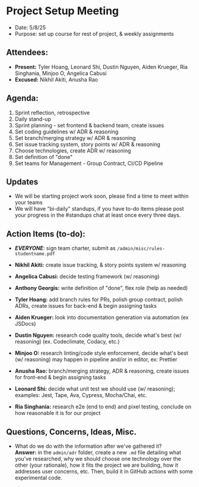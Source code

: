 # Project Setup Meeting
- Date: 5/8/25
- Purpose: set up course for rest of project, & weekly assignments

## Attendees:
- **Present:** Tyler Hoang, Leonard Shi, Dustin Nguyen, Aiden Krueger, Ria Singhania, Minjoo O, Angelica Cabusi
- **Excused:** Nikhil Akiti, Anusha Rao

## Agenda:
1. Sprint reflection, retrospective
2. Daily stand-up
3. Sprint planning - set frontend & backend team, create issues
4. Set coding guidelines w/ ADR & reasoning
5. Set branch/merging strategy w/ ADR & reasoning
6. Set issue tracking system, story points w/ ADR & reasoning
7. Choose technologies, create ADR w/ reasoning
8. Set definition of "done"
9. Set teams for Management - Group Contract, CI/CD Pipeline

## Updates
- We will be starting project work soon, please find a time to meet within your teams
- We will have "bi-daily" standups, if you have to-do items please post your progress in the #standups chat at least once every three days. 

## Action Items (to-do):

- ***EVERYONE***: sign team charter, submit as `/admin/misc/rules-studentname.pdf`

- **Nikhil Akiti:** create issue tracking, & story points system w/ reasoning
- **Angelica Cabusi:** decide testing framework (w/ reasoning)
- **Anthony Georgis:** write definition of "done", flex role (help as needed)
- **Tyler Hoang:** add branch rules for PRs, polish group contract, polish ADRs, create issues for back-end & begin assigning tasks
- **Aiden Krueger:** look into documentation generation via automation (ex JSDocs)
- **Dustin Nguyen:** research code quality tools, decide what's best (w/ reasoning) (ex. Codeclimate, Codacy, etc.)
- **Minjoo O:** research linting/code style enforcement, decide what's best (w/ reasoning) may happen in pipeline and/or in editor, ex: Prettier
- **Anusha Rao:** branch/merging strategy, ADR & reasoning, create issues for front-end & begin assigning tasks
- **Leonard Shi:** decide what unit test we should use (w/ reasoning); examples: Jest, Tape, Ava, Cypress, Mocha/Chai, etc.
- **Ria Singhania:** research e2e (end to end) and pixel testing, conclude on how reasonable it is for our project

## Questions, Concerns, Ideas, Misc.

- What do we do with the information after we've gathered it?\
**Answer:** in the `admin/adr` folder, create a new `.md` file detailing what you've researched, why we should choose one technology over the other (your rationale), how it fits the project we are building, how it addresses user concerns, etc. Then, build it in GitHub actions with some experimental code.